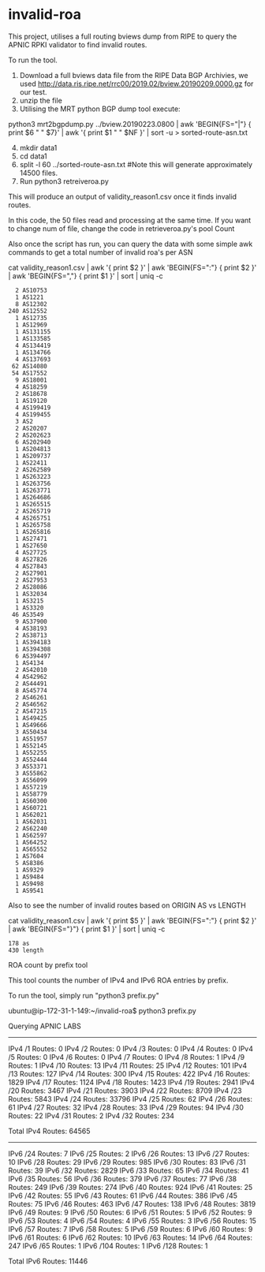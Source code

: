 # invalid-roa

This project, utilises a full routing bviews dump from RIPE to query the APNIC RPKI validator to find invalid routes.

To run the tool.

1) Download a full bviews data file from the RIPE Data BGP Archivies, we used http://data.ris.ripe.net/rrc00/2019.02/bview.20190209.0000.gz for our test.
2) unzip the file 
3) Utilising the MRT python BGP dump tool execute: 

python3 mrt2bgpdump.py ../bview.20190223.0800 | awk 'BEGIN{FS="|"} { print $6 " " $7}' | awk '{ print $1 " " $NF }' | sort -u > sorted-route-asn.txt

4) mkdir data1
5) cd data1
6) split -l 60 ../sorted-route-asn.txt #Note this will generate approximately 14500 files.
7) Run python3 retreiveroa.py

This will produce an output of validity_reason1.csv once it finds invalid routes.

In this code, the 50 files read and processing at the same time. If you want to change num of file, 
change the code in retrieveroa.py's pool Count

Also once the script has run, you can query the data with some simple awk commands to get a total number of invalid roa's per ASN

 cat validity_reason1.csv | awk '{ print $2 }' | awk 'BEGIN{FS=":"} { print $2 }' | awk 'BEGIN{FS=","} { print $1 }' | sort | uniq -c
 
      2 AS10753
      1 AS1221
      8 AS12302
    240 AS12552
      1 AS12735
      1 AS12969
      1 AS131155
      1 AS133585
      4 AS134419
      1 AS134766
      4 AS137693
     62 AS14080
     54 AS17552
      9 AS18001
      4 AS18259
      2 AS18678
      1 AS19120
      4 AS199419
      4 AS199455
      3 AS2
      2 AS20207
      2 AS202623
      6 AS202940
      1 AS204813
      1 AS209737
      1 AS22411
      2 AS262589
      1 AS263223
      1 AS263756
      1 AS263771
      1 AS264686
      1 AS265515
      2 AS265719
      4 AS265751
      1 AS265758
      1 AS265816
      1 AS27471
      1 AS27650
      4 AS27725
      8 AS27826
      4 AS27843
      2 AS27901
      2 AS27953
      2 AS28086
      1 AS32034
      1 AS3215
      1 AS3320
     46 AS3549
      9 AS37900
      4 AS38193
      2 AS38713
      1 AS394183
      1 AS394308
      6 AS394497
      1 AS4134
      2 AS42010
      4 AS42962
      2 AS44491
      8 AS45774
      2 AS46261
      2 AS46562
      2 AS47215
      1 AS49425
      1 AS49666
      3 AS50434
      1 AS51957
      1 AS52145
      1 AS52255
      3 AS52444
      3 AS53371
      3 AS55862
      3 AS56099
      1 AS57219
      1 AS58779
      1 AS60300
      1 AS60721
      1 AS62021
      1 AS62031
      2 AS62240
      1 AS62597
      1 AS64252
      1 AS65552
      1 AS7604
      5 AS8386
      1 AS9329
      1 AS9484
      1 AS9498
      1 AS9541

Also to see the number of invalid routes based on ORIGIN AS vs LENGTH

cat validity_reason1.csv | awk '{ print $5 }' | awk 'BEGIN{FS=":"} { print $2 }' | awk 'BEGIN{FS="}"} { print $1 }' | sort | uniq -c

    178 as
    430 length

ROA count by prefix tool

This tool counts the number of IPv4 and IPv6 ROA entries by prefix.

To run the tool, simply run "python3 prefix.py"

ubuntu@ip-172-31-1-149:~/invalid-roa$ python3 prefix.py

Querying APNIC LABS

---

IPv4 /1 Routes:  0
IPv4 /2 Routes:  0
IPv4 /3 Routes:  0
IPv4 /4 Routes:  0
IPv4 /5 Routes:  0
IPv4 /6 Routes:  0
IPv4 /7 Routes:  0
IPv4 /8 Routes:  1
IPv4 /9 Routes:  1
IPv4 /10 Routes:  13
IPv4 /11 Routes:  25
IPv4 /12 Routes:  101
IPv4 /13 Routes:  127
IPv4 /14 Routes:  300
IPv4 /15 Routes:  422
IPv4 /16 Routes:  1829
IPv4 /17 Routes:  1124
IPv4 /18 Routes:  1423
IPv4 /19 Routes:  2941
IPv4 /20 Routes:  3467
IPv4 /21 Routes:  3903
IPv4 /22 Routes:  8709
IPv4 /23 Routes:  5843
IPv4 /24 Routes:  33796
IPv4 /25 Routes:  62
IPv4 /26 Routes:  61
IPv4 /27 Routes:  32
IPv4 /28 Routes:  33
IPv4 /29 Routes:  94
IPv4 /30 Routes:  22
IPv4 /31 Routes:  2
IPv4 /32 Routes:  234

Total IPv4 Routes:  64565

---

IPv6 /24 Routes:  7
IPv6 /25 Routes:  2
IPv6 /26 Routes:  13
IPv6 /27 Routes:  10
IPv6 /28 Routes:  29
IPv6 /29 Routes:  985
IPv6 /30 Routes:  83
IPv6 /31 Routes:  39
IPv6 /32 Routes:  2829
IPv6 /33 Routes:  65
IPv6 /34 Routes:  41
IPv6 /35 Routes:  56
IPv6 /36 Routes:  379
IPv6 /37 Routes:  77
IPv6 /38 Routes:  249
IPv6 /39 Routes:  274
IPv6 /40 Routes:  924
IPv6 /41 Routes:  25
IPv6 /42 Routes:  55
IPv6 /43 Routes:  61
IPv6 /44 Routes:  386
IPv6 /45 Routes:  75
IPv6 /46 Routes:  463
IPv6 /47 Routes:  138
IPv6 /48 Routes:  3819
IPv6 /49 Routes:  9
IPv6 /50 Routes:  6
IPv6 /51 Routes:  5
IPv6 /52 Routes:  9
IPv6 /53 Routes:  4
IPv6 /54 Routes:  4
IPv6 /55 Routes:  3
IPv6 /56 Routes:  15
IPv6 /57 Routes:  7
IPv6 /58 Routes:  5
IPv6 /59 Routes:  6
IPv6 /60 Routes:  9
IPv6 /61 Routes:  6
IPv6 /62 Routes:  10
IPv6 /63 Routes:  14
IPv6 /64 Routes:  247
IPv6 /65 Routes:  1
IPv6 /104 Routes:  1
IPv6 /128 Routes:  1

Total IPv6 Routes:  11446 

